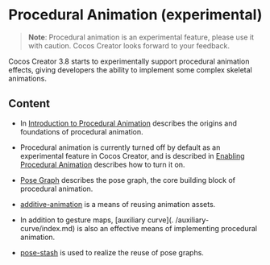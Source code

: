# Procedural Animation (experimental)

> **Note**: Procedural animation is an experimental feature, please use it with caution. Cocos Creator looks forward to your feedback.

Cocos Creator 3.8 starts to experimentally support procedural animation effects, giving developers the ability to implement some complex skeletal animations.

## Content

- In [Introduction to Procedural Animation](./introduce.md) describes the origins and foundations of procedural animation.

- Procedural animation is currently turned off by default as an experimental feature in Cocos Creator, and is described in [Enabling Procedural Animation](./enabling.md) describes how to turn it on.

- [Pose Graph](./pose-graph/index.md) describes the pose graph, the core building block of procedural animation.

- [additive-animation](../additive-animation/index.md) is a means of reusing animation assets.

- In addition to gesture maps, [auxiliary curve](. /auxiliary-curve/index.md) is also an effective means of implementing procedural animation.

- [pose-stash](./pose-stash/index.md) is used to realize the reuse of pose graphs.
